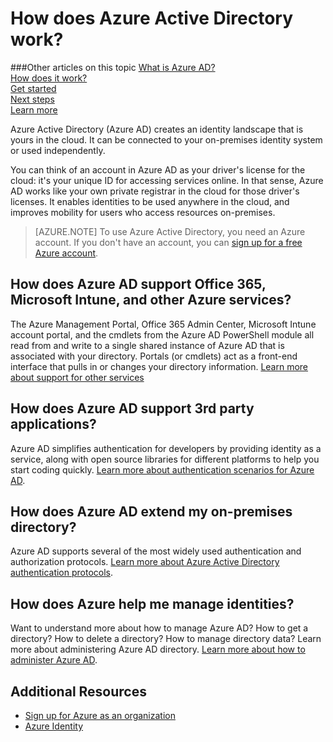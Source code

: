 <properties 
	pageTitle="How does Azure AD work?" 
	description="Azure AD creates an identity landscape that is yours in the cloud. It can be connected to your on-premises identity system or used independently." 
	services="active-directory" 
	documentationCenter="" 
	authors="curtand" 
	manager="stevenpo"
	editor=""/>

<tags 
	ms.service="active-directory" 
	ms.date="12/01/2015"
	wacn.date=""/>



# How does Azure Active Directory work?


###Other articles on this topic
[What is Azure AD?](/documentation/articles/active-directory-whatis)<br>
[How does it work?](/documentation/articles/active-directory-works)<br>
[Get started](/documentation/articles/active-directory-get-started)<br>
[Next steps](/documentation/articles/active-directory-next-steps)<br>
[Learn more](/documentation/articles/active-directory-learn-map)


Azure Active Directory (Azure AD) creates an identity landscape that is yours in the cloud. It can be connected to your on-premises identity system or used independently.

You can think of an account in Azure AD as your driver's license for the cloud: it's your unique ID for accessing services online. In that sense, Azure AD works like your own private registrar in the cloud for those driver's licenses.  It enables identities to be used anywhere in the cloud, and improves mobility for users who access resources on-premises. 

> [AZURE.NOTE] To use Azure Active Directory, you need an Azure account. If you don't have an account, you can [sign up for a free Azure account](/pricing/1rmb-trial/).

## How does Azure AD support Office 365, Microsoft Intune, and other Azure services?
The Azure Management Portal, Office 365 Admin Center, Microsoft Intune account portal, and the cmdlets from the Azure AD PowerShell module all read from and write to a single shared instance of Azure AD that is associated with your directory. Portals (or cmdlets) act as a front-end interface that pulls in or changes your directory information. [Learn more about support for other services](/documentation/articles/active-directory-administer#what-is-an-azure-ad-tenant)

## How does Azure AD support 3rd party applications?
Azure AD simplifies authentication for developers by providing identity as a service, along with open source libraries for different platforms to help you start coding quickly. [Learn more about authentication scenarios for Azure AD](/documentation/articles/active-directory-authentication-scenarios).


## How does Azure AD extend my on-premises directory?
Azure AD supports several of the most widely used authentication and authorization protocols. [Learn more about Azure Active Directory authentication protocols](/documentation/articles/active-directory-authentication-scenarios). 

## How does Azure help me manage identities?
Want to understand more about how to manage Azure AD? How to get a directory? How to delete a directory? How to manage directory data? Learn more about administering Azure AD directory. [Learn more about how to administer Azure AD](/documentation/articles/active-directory-administer).

## Additional Resources

* [Sign up for Azure as an organization](/documentation/articles/sign-up-organization)
* [Azure Identity](/documentation/articles/fundamentals-identity)

